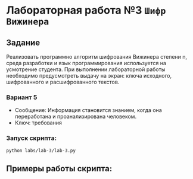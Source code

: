 # Лабораторная работа №3 `Шифр Вижинера`

## Задание
Реализовать программно алгоритм шифрования Вижинера степени n, среда разработки и язык программирования используется на усмотрение студента. При выполнении лабораторной работы необходимо предусмотреть выдачу на экран: ключа исходного, шифрованного и расшифрованного текстов.
### Вариант 5
- Сообщение: Информация становится знанием, когда она переработана и проанализирована человеком.
- Ключ: требования
### Запуск скрипта:
```shell
python labs/lab-3/lab-3.py
```

## Примеры работы скрипта:

